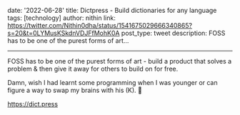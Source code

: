date: '2022-06-28'
title: Dictpress - Build dictionaries for any language
tags: [technology]
author: nithin
link: https://twitter.com/Nithin0dha/status/1541675029666340865?s=20&t=0LYMusKSkdnVDJFfMohK0A
post_type: tweet
description: FOSS has to be one of the purest forms of art...

---

FOSS has to be one of the purest forms of art - build a product that solves a problem & then give it away for others to build on for free. 

Damn, wish I had learnt some programming when I was younger or can figure a way to swap my brains with his (K). 😬

https://dict.press
